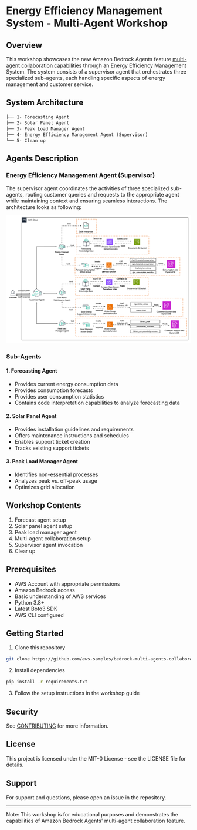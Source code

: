 # Energy Efficiency Management System - Multi-Agent Workshop

## Overview
This workshop showcases the new Amazon Bedrock Agents feature [multi-agent collaboration capabilities](https://docs.aws.amazon.com/bedrock/latest/userguide/agents-multi-agent-collaboration.html) through an Energy Efficiency Management System. 
The system consists of a supervisor agent that orchestrates three specialized sub-agents, each handling specific aspects of energy management and customer service.

## System Architecture
```
├── 1- Forecasting Agent
├── 2- Solar Panel Agent
├── 3- Peak Load Manager Agent
├── 4- Energy Efficiency Management Agent (Supervisor)
└── 5- Clean up
```

## Agents Description

### Energy Efficiency Management Agent (Supervisor)
The supervisor agent coordinates the activities of three specialized sub-agents, 
routing customer queries and requests to the appropriate agent while maintaining context and 
ensuring seamless interactions. The architecture looks as following:

![Architecture](img/energy_manager_agent.png)

### Sub-Agents

#### 1. Forecasting Agent
- Provides current energy consumption data
- Provides consumption forecasts
- Provides user consumption statistics
- Contains code interpretation capabilities to analyze forecasting data

#### 2. Solar Panel Agent
- Provides installation guidelines and requirements
- Offers maintenance instructions and schedules
- Enables support ticket creation
- Tracks existing support tickets

#### 3. Peak Load Manager Agent
- Identifies non-essential processes
- Analyzes peak vs. off-peak usage
- Optimizes grid allocation

## Workshop Contents
1. Forecast agent setup
2. Solar panel agent setup
3. Peak load manager agent
4. Multi-agent collaboration setup
5. Supervisor agent invocation
6. Clear up

## Prerequisites
- AWS Account with appropriate permissions
- Amazon Bedrock access
- Basic understanding of AWS services
- Python 3.8+
- Latest Boto3 SDK
- AWS CLI configured

## Getting Started
1. Clone this repository
```bash
git clone https://github.com/aws-samples/bedrock-multi-agents-collaboration-workshop.git
```

2. Install dependencies
```bash
pip install -r requirements.txt
```

3. Follow the setup instructions in the workshop guide

## Security

See [CONTRIBUTING](CONTRIBUTING.md#security-issue-notifications) for more information.

## License
This project is licensed under the MIT-0 License - see the LICENSE file for details.

## Support
For support and questions, please open an issue in the repository.

---
Note: This workshop is for educational purposes and demonstrates the capabilities of Amazon Bedrock Agents' multi-agent collaboration feature.